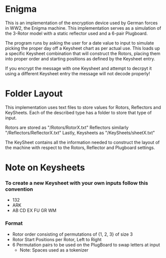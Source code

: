 # Enigma
This is an implementation of the encryption device used by German forces in WW2, the Enigma machine. This implementation serves as a simulation of the 3-Rotor model with a static reflector used and a 6-pair Plugboard.

The program runs by asking the user for a date value to input to simulate picking the proper day off a Keysheet chart as per actual use. This loads up a specific Keysheet combination that will construct the Rotors, placing them into proper order and starting positions as defined by the Keysheet entry. 

If you encrypt the message with one Keysheet and attempt to decrpyt it using a different Keysheet entry the message will not decode properly!

# Folder Layout
This implementation uses text files to store values for Rotors, Reflectors and KeySheets. Each of the described type has a folder to store that type of input.

Rotors are stored as "/Rotors/RotorX.txt"
Reflectors similarly "/Reflectors/ReflectorX.txt"
Lastly, Keysheets as "/KeySheets/sheetX.txt"

The KeySheet contains all the information needed to construct the layout of the machine with respect to the Rotors, Reflector and Plugboard settings.

# Note on Keysheets
### To create a new Keysheet with your own inputs follow this convention
* 132
* ARK
* AB CD EX FU GR WM

### Format
* Rotor order consisting of permutations of {1, 2, 3} of size 3
* Rotor Start Positions per Rotor, Left to Right
* 6 Permutation pairs to be used on the PlugBoard to swap letters at input
	* Note: Spaces used as a tokenizer